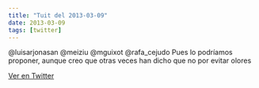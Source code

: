 ```yaml
---
title: "Tuit del 2013-03-09"
date: 2013-03-09
tags: [twitter]
---
```


@luisarjonasan @meiziu @mguixot @rafa_cejudo Pues lo podríamos proponer, aunque creo que otras veces han dicho que no por evitar olores



[Ver en Twitter](https://twitter.com/i/web/status/310471008966553601)
